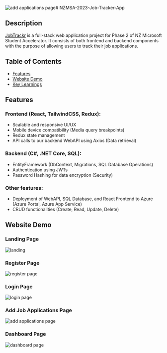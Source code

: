 ![add applications page](https://github.com/imjohnnyy/job-tracker-app/assets/87466526/50f82236-b9e4-4738-adee-77e5b791cb16)# NZMSA-2023-Job-Tracker-App

## Description

[JobTrackr](https://jobtrackrapp.azurewebsites.net/) is a full-stack web application project for Phase 2 of NZ Microsoft Student Accelerator. It consists of both frontend and backend components with the purpose of allowing users to track their job applications. 

## Table of Contents

- [Features](#features)
- [Website Demo](#websitedemo)
- [Key Learnings](#keylearnings)

## Features

### Frontend (React, TailwindCSS, Redux):
- Scalable and responsive UI/UX
- Mobile device compatibility (Media query breakpoints)
- Redux state management
- API calls to our backend WebAPI using Axios (Data retrieval)

### Backend (C#, .NET Core, SQL):
- EntityFramework (DbContext, Migrations, SQL Database Operations)
- Authentication using JWTs
- Password Hashing for data encryption (Security) 

### Other features:
- Deployment of WebAPI, SQL Database, and React Frontend to Azure (Azure Portal, Azure App Service)
- CRUD functionalities (Create, Read, Update, Delete)

## Website Demo

### Landing Page
![landing](https://github.com/imjohnnyy/job-tracker-app/assets/87466526/b70b0a1c-c2e6-4043-8df3-1b34c8913144)

### Register Page
![register page](https://github.com/imjohnnyy/job-tracker-app/assets/87466526/c687df23-667d-4274-86ae-66c091ff1a0a)

### Login Page
![login page](https://github.com/imjohnnyy/job-tracker-app/assets/87466526/59b7b0f9-a791-46b1-9ec4-f154082c4885)

### Add Job Applications Page
![add applications page](https://github.com/imjohnnyy/job-tracker-app/assets/87466526/3f414582-c9e1-4d0a-acaf-6dbb579afec4)

### Dashboard Page
![dashboard page](https://github.com/imjohnnyy/job-tracker-app/assets/87466526/e91583fc-1bd0-440a-af8f-ceef6305e1a3)



